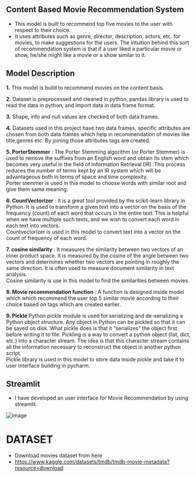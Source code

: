 ## Content Based Movie Recommendation System

- This model is built to recommend top five movies to the user with respect to their choice.
- It uses attributes such as genre, director, description, actors, etc. for movies, to make suggestions for the users. The intuition behind this sort of recommendation system is that if a user liked a particular movie or show, he/she might like a movie or a show similar to it.



## Model Description
**1.** This model is build to recommend movies on the content basis. <br>

**2.** Dataset is preprocessed and cleaned in python, pandas library is used to read the data in python, and import data in data frame format. <br>

**3.** Shape, info and null values are checked of both data frames. <br>

**4.** Datasets used in this project have two data frames, specific attributes are chosen from both data frames which help in recommendation of movies like title,genres etc. By joining those attributes tags are created.<br>

**5. PorterStemmer** : The Porter Stemming algorithm (or Porter Stemmer) is used to remove the suffixes from an English word and obtain its stem which becomes very useful in the field of Information Retrieval (IR). This process reduces the number of terms kept by an IR system which will be advantageous both in terms of space and time complexity.<br>
Porter stemmer is used in this model to choose words with similar root and give them same meaning. <br>

**6. CountVectorizer** : It is a great tool provided by the scikit-learn library in Python. It is used to transform a given text into a vector on the basis of the frequency (count) of each word that occurs in the entire text. This is helpful when we have multiple such texts, and we wish to convert each word in each text into vectors. <br>
Countvectorizer is used in this model to convert text into a vector on the count of frequency of each word.

**7. cosine similarity** : It measures the similarity between two vectors of an inner product space. It is measured by the cosine of the angle between two vectors and determines whether two vectors are pointing in roughly the same direction. It is often used to measure document similarity in text analysis. <br>
Cosine similarity is use in this model to find the similarities between movies.

**8. Movie recommendation function** : A function is designed inside model which which recommend the user top 5 similar movie according to their choice based on tags which are created earlier.

**9. Pickle** Python pickle module is used for serializing and de-serializing a Python object structure. Any object in Python can be pickled so that it can be saved on disk. What pickle does is that it “serializes” the object first before writing it to file. Pickling is a way to convert a python object (list, dict, etc.) into a character stream. The idea is that this character stream contains all the information necessary to reconstruct the object in another python script. <br>
Pickle library is used in this model to store data inside pickle and take it to user interface building in pycharm.

## Streamlit
- I have developed an user interface for Movie Recommendation by using streamlit.

  
![image](https://github.com/RahulSurenderSingh/Movie-Recommended-System-Content-Based/assets/136818857/9e8a85c6-7050-41b8-b958-d4b6ea6d3522)


# DATASET
- Download movies dataset from here
- https://www.kaggle.com/datasets/tmdb/tmdb-movie-metadata?resource=download


 

